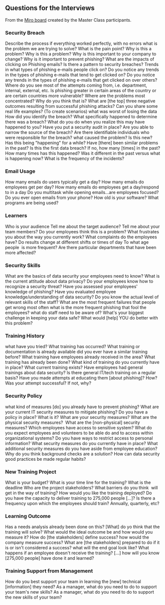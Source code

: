 ## Questions for the Interviews

From the [Miro board](assets/miro-board/Needs-Analysis-Questions.csv)
created by the Master Class participants.

### Security Breach
Describe the process if everything worked perfectly, with no errors
what is the problem we are trying to solve? What is the pain point?
Why is this a problem?
Why is this a problem?
Why is this important to your company to change?
Why is it important to prevent phishing?
What are the impacts of clicking on Phishing emails?
Is there a pattern to security breaches?
Trends in what types of phishing e-mails people click on?
Do you notice any trends in the types of phishing e-mails that tend to get clicked on?
Do you notice any trends in the types of phishing e-mails that get clicked on over others?
Where do you see most of the attempts coming from, i.e. department, internal, external, etc.
Is phishing greater in certain areas of the country or are certain countries more vulnerable?
Where are the problems most concentrated? Why do you think that is?
What are [the top] three negative outcomes resulting from successful phishing attacks?
Can you share some real life examples? (To create scenarios)
what was worst of losing the data
How did you identify the breach?
What specifically happened to determine there was a breach?
What do you do when you realize this may have happened to you?
Have you put a security audit in place?
Are you able to narrow the source of the breach?
Are there identifiable individuals who were responsible for the breach?
what caused the problem?
Is this new? Has this being "happening" for a while?
Have [there] been similar problems in the past?
Is this the first data breach? If no, how many [times] in the past?
How many times has this happened?
Was it different in the past versus what is happening now?
What is the frequency of the incidents?

### Email Usage
How many emails do users typically get a day?
How many emails do employees get per day?
How many emails do employees get a day/respond to in a day
Do you multitask while opening emails...are employees focused?
Do you ever open emails from your phone?
How old is your software? What programs are being used?

### Learners
Who is your audience
Tell me about the target audience?
Tell me about your team members?
Do your employees think this is a problem?
What frustrates you about the way you currently work?
What complaints do the employees have?
Do results change at different shifts or times of day
To what age people  is more frequent?
Are there particular departments that have been more affected?

### Security Skills
What are the basics of data security your employees need to know?
What is the current attitude about data privacy?
Do your employees know how to recognize a security threat?
Have you assessed your employees' knowledge of phishing?
Have you evaluated employee knowledge/understanding of data security?
Do you know the actual level of relevant skills of the staff?
What are the most frequent failures that people get wrong most often
what is the more frequent phishing that fool the employees?
what do staff need to be aware of?
What's your biggest challenge in keeping your data safe?
What would [help] YOU do better with this problem?

### Training History
what have you tried?
What training has occurred?
What training or documentation is already available
did you ever have a similar training before?
What training have employees already received in the area?
What training has already been done?
What kind of training do you currently have in place?
What current training exists?
Have employees had general trainings about data security?
Is there general IT/tech training on a regular basis?
Have you made attempts at educating them [about phishing]? How? Was your attempt successful? If not, why?

### Security Policy
what kind of measures [do] you already have to prevent phishing?
What are your current IT security measures to mitigate phishing?
Do you have a policy in place? What is it?
What are your security measures?
What are the physical security measures? 
What are the [non-physical] security measures?
Which employees have access to sensitive system?
What do you expect employees and volunteers to be able do and to access within organizational systems?
Do you have ways to restrict access to personal information?
What security measures do you currently have in place?
What additional security measures do you have aside from employee education?
Why do you think background checks are a solution?
How can data security good practices be made regular habits?

### New Training Project
What is your budget?
What is your time line for the training?
What is the deadline
Who are the project stakeholders?
What barriers do you think  will get in the way of training?
How would you like the training deployed?
Do you have the capacity to deliver training to 275,000 people [...]?
Is there a frequency upon which the employees should train? Annually, quarterly, etc?

### Learning Outcome
Has a needs analysis already been done on this?
[What] do yo think that the training will solve?
What would the ideal outcome be and how would you measure it?
How do [the stakeholders] define success?
how would the company measure success?
What are [the stakeholders] prepared to do if it is or isn't considered a success?
what will the end goal look like?
What happens if an employee doesn't receive the training?
[...] how will you know [275,000 people] have done it and learned?

### Training Support from Management
How do you best support your team in learning the [new] technical [information] they need?
As a manager, what do you need to do to support your team's new skills?
As a manager, what do you need to do to support the new skills of your team?

